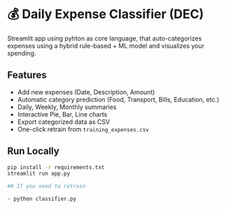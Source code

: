 # 💰 Daily Expense Classifier (DEC)

Streamlit app using pyhton as core language, that auto-categorizes expenses using a hybrid rule-based + ML model and visualizes your spending.

## Features
- Add new expenses (Date, Description, Amount)
- Automatic category prediction (Food, Transport, Bills, Education, etc.)
- Daily, Weekly, Monthly summaries
- Interactive Pie, Bar, Line charts
- Export categorized data as CSV
- One-click retrain from `training_expenses.csv`

## Run Locally
```bash
pip install -r requirements.txt
streamlit run app.py

## If you need to retrain

- python classifier.py

